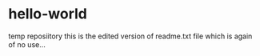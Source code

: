 # hello-world
temp reposiitory
this is the edited version of readme.txt file which is again of no use...
